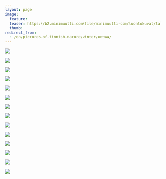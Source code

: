 ```yaml
---
layout: page
image:
  feature:
  teaser: https://b2.minimuutti.com/file/minimuutti-com/luontokuvat/talvi/2/DS42594-245px.jpg
  thumb:
redirect_from:
  - /en/pictures-of-finnish-nature/winter/00044/
---
```


[![](https://b2.minimuutti.com/file/minimuutti-com/luontokuvat/talvi/2/DS42852-800px.jpg)](https://dl.dropboxusercontent.com/sh/ea1wtnz7z734o12/AABlHJvikK2Qxe4VgOHOkf3da/luontokuvat/talvi/2/DS42852.jpg)

[![](https://b2.minimuutti.com/file/minimuutti-com/luontokuvat/talvi/2/DS42863-800px.jpg)](https://dl.dropboxusercontent.com/sh/ea1wtnz7z734o12/AAAjJn5Z3wWttoZwFEPAD9FFa/luontokuvat/talvi/2/DS42863.jpg)

[![](https://b2.minimuutti.com/file/minimuutti-com/luontokuvat/talvi/2/DS42853-800px.jpg)](https://dl.dropboxusercontent.com/sh/ea1wtnz7z734o12/AAAIE3hxfANgTxb2nKNr0dmsa/luontokuvat/talvi/2/DS42853.jpg)

[![](https://b2.minimuutti.com/file/minimuutti-com/luontokuvat/talvi/2/DS42566-800px.jpg)](https://dl.dropboxusercontent.com/sh/ea1wtnz7z734o12/AAAwTRjs7SEWOzaNbB723kXFa/luontokuvat/talvi/2/DS42566.jpg)

[![](https://b2.minimuutti.com/file/minimuutti-com/luontokuvat/talvi/2/DS42568-800px.jpg)](https://dl.dropboxusercontent.com/sh/ea1wtnz7z734o12/AACGE2SLqcbcTM14lfkFkgKTa/luontokuvat/talvi/2/DS42568.jpg)

[![](https://b2.minimuutti.com/file/minimuutti-com/luontokuvat/talvi/2/DS42574-800px.jpg)](https://dl.dropboxusercontent.com/sh/ea1wtnz7z734o12/AAADxELJbOaFd2rHibZ-3H5Na/luontokuvat/talvi/2/DS42574.jpg)

[![](https://b2.minimuutti.com/file/minimuutti-com/luontokuvat/talvi/2/DS42578-800px.jpg)](https://dl.dropboxusercontent.com/sh/ea1wtnz7z734o12/AADpfcAf3Lkc6gN4iBtqZhVFa/luontokuvat/talvi/2/DS42578.jpg)

[![](https://b2.minimuutti.com/file/minimuutti-com/luontokuvat/talvi/2/DS42580-800px.jpg)](https://dl.dropboxusercontent.com/sh/ea1wtnz7z734o12/AAAqL41EOuNWp4Qf6Tdr0KRra/luontokuvat/talvi/2/DS42580.jpg)

[![](https://b2.minimuutti.com/file/minimuutti-com/luontokuvat/talvi/2/DS42581-800px.jpg)](https://dl.dropboxusercontent.com/sh/ea1wtnz7z734o12/AACgnQ-cAqqtVzCTpFrXdOmfa/luontokuvat/talvi/2/DS42581.jpg)

[![](https://b2.minimuutti.com/file/minimuutti-com/luontokuvat/talvi/2/DS42594-800px.jpg)](https://dl.dropboxusercontent.com/sh/ea1wtnz7z734o12/AABBdYBSjJ9z0hk8yRG_0ohza/luontokuvat/talvi/2/DS42594.jpg)

[![](https://b2.minimuutti.com/file/minimuutti-com/luontokuvat/talvi/2/DS42597-800px.jpg)](https://dl.dropboxusercontent.com/sh/ea1wtnz7z734o12/AAA9P-f1sl8Mm2x-Rx-8IWFXa/luontokuvat/talvi/2/DS42597.jpg)

[![](https://b2.minimuutti.com/file/minimuutti-com/luontokuvat/talvi/2/DS42605-800px.jpg)](https://dl.dropboxusercontent.com/sh/ea1wtnz7z734o12/AAAGKFm4qgIChxJZ8Q-PZG7Ya/luontokuvat/talvi/2/DS42605.jpg)

[![](https://b2.minimuutti.com/file/minimuutti-com/luontokuvat/talvi/2/DS42640-800px.jpg)](https://dl.dropboxusercontent.com/sh/ea1wtnz7z734o12/AAD5bk7AbSnGyH6XcCJOc-Aua/luontokuvat/talvi/2/DS42640.jpg)

[![](https://b2.minimuutti.com/file/minimuutti-com/luontokuvat/talvi/2/DS42642-800px.jpg)](https://dl.dropboxusercontent.com/sh/ea1wtnz7z734o12/AAAChioKXOPUfKcRlpcKXaQ-a/luontokuvat/talvi/2/DS42642.jpg)
